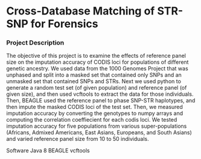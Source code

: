 # Cross-Database Matching of STR-SNP for Forensics

### Project Description
The objective of this project is to examine the effects of reference panel size on the imputation accuracy of CODIS loci for populations of different genetic ancestry. We used data from the 1000 Genomes Project that was unphased and split into a masked set that contained only SNPs and an unmasked set that contained SNPs and STRs. Next we used python to generate a random test set (of given population) and reference panel (of given size), and then used vcftools to extract the data for those individuals. Then, BEAGLE used the reference panel to phase SNP-STR haplotypes, and then impute the masked CODIS loci of the test set. Then, we measured imputation accuracy by converting the genotypes to numpy arrays and computing the correlation coeffiecient for each codis loci. We tested imputation accuracy for five populations from various super-populations (Africans, Admixed Americans, East Asians, Europeans, and South Asians) and varied reference panel size from 10 to 50
individuals.


Software
Java 8
BEAGLE
vcftools

